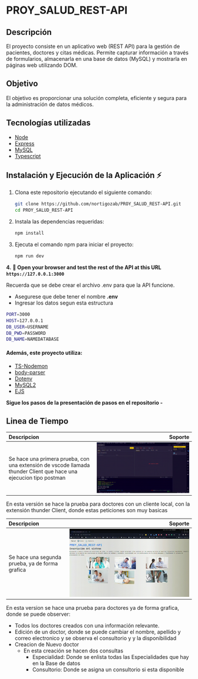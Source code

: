# PROY_SALUD_REST-API
## Descripción
El proyecto consiste en un aplicativo web (REST API) para la gestión de pacientes, doctores y citas médicas. Permite capturar información a través de formularios, almacenarla en una base de datos (MySQL) y mostrarla en páginas web utilizando DOM.

## Objetivo

El objetivo es proporcionar una solución completa, eficiente y segura para la administración de datos médicos.

## Tecnologías utilizadas
- [Node](https://nodejs.org/en)
- [Express](https://expressjs.com/)
- [MySQL](https://www.mysql.com)
- [Typescript](https://nodejs.dev/en/learn/nodejs-with-typescript/)

## Instalación y Ejecución de la Aplicación :zap:

1. Clona este repositorio ejecutando el siguiente comando:

   ```bash
   git clone https://github.com/nortigozab/PROY_SALUD_REST-API.git
   cd PROY_SALUD_REST-API
   ```

2. Instala las dependencias requeridas:

   ```bash
   npm install
   ```

3. Ejecuta el comando npm para iniciar el proyecto:

   ```bash
   npm run dev
   ```
**4.** **🎉 Open your browser and test the rest of the API at this URL `https://127.0.0.1:3000`**

Recuerda que se debe crear el archivo .env para que la API funcione.
- Asegurese que debe tener el nombre **.env**
- Ingresar los datos segun esta estructura 
```bash
PORT=3000
HOST=127.0.0.1
DB_USER=USERNAME
DB_PWD=PASSWORD
DB_NAME=NAMEDATABASE
```
#### Además, este proyecto utiliza:

- [TS-Nodemon](https://stackoverflow.com/questions/37979489/how-to-watch-and-reload-ts-node-when-typescript-files-change)
- [body-parser](https://www.npmjs.com/package/body-parser)
- [Dotenv](https://www.npmjs.com/package/dotenv)
- [MySQL2](https://www.npmjs.com/package/mysql2)
- [EJS](https://www.npmjs.com/package/ejs)

**Sigue los pasos de la presentación de pasos en el repositorio -**

## Linea de Tiempo

| Descripcion | Soporte   |
|:------------|---------: |
| Se hace una primera prueba, con una extensión de vscode llamada thunder Client que hace una ejecucion tipo postman            | ![Soporte 1](./img/1.gif?raw=true "import")       |

En esta versión se hace la prueba para doctores con un cliente local, con la extensión thunder Client, donde estas peticiones son muy basicas

| Descripcion | Soporte   |
|:------------|---------: |
| Se hace una segunda prueba, ya de forma grafica       | ![Soporte 1](./img/2.gif?raw=true "import")       |

En esta version se hace una prueba para doctores ya de forma grafica, donde se puede observer:
- Todos los doctores creados con una información relevante.
- Edición de un doctor, donde se puede cambiar el nombre, apellido y correo electronico y se observa el consultorio y y la disponibilidad
- Creacion de Nuevo doctor
  - En esta creación se hacen dos consultas
    - Especialidad: Donde se enlista todas las Especialidades que hay en la Base de datos
    - Consultorio: Donde se asigna un consultorio si esta disponible
